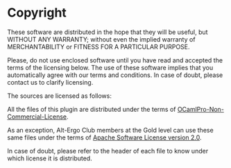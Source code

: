 # Copyright

These software are distributed in the hope that they will be useful,
but WITHOUT ANY WARRANTY; without even the implied warranty of
MERCHANTABILITY or FITNESS FOR A PARTICULAR PURPOSE.

Please, do not use enclosed software until you have read and accepted
the terms of the licensing below. The use of these software implies
that you automatically agree with our terms and conditions. In case of
doubt, please contact us to clarify licensing.

The sources are licensed as follows:

All the files of this plugin are distributed under the terms of
[OCamlPro-Non-Commercial-License](licenses/OCamlPro-Non-Commercial-License.pdf).

As an exception, Alt-Ergo Club members at the Gold level can use these same files
under the terms of [Apache Software License version 2.0](licenses/Apache-License-2.0.txt).

In case of doubt, please refer to the header of each file to know under which
license it is distributed.

